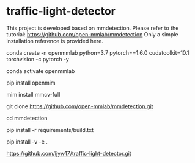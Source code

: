 # traffic-light-detector
This project is developed based on mmdetection. Please refer to the tutorial: https://github.com/open-mmlab/mmdetection
Only a simple installation reference is provided here.

conda create -n openmmlab python=3.7 pytorch==1.6.0 cudatoolkit=10.1 torchvision -c pytorch -y

conda activate openmmlab

pip install openmim

mim install mmcv-full

git clone https://github.com/open-mmlab/mmdetection.git

cd mmdetection

pip install -r requirements/build.txt

pip install -v -e .

https://github.com/ljyw17/traffic-light-detector.git
